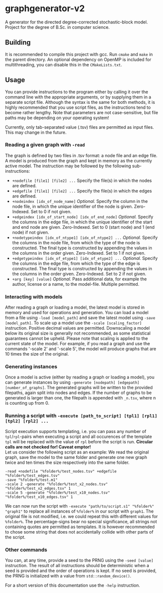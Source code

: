 # graphgenerator-v2
A generator for the directed degree-corrected stochastic-block model. Project for the degree of B.Sc. in computer science.


## Building
It is recommended to compile this project with gcc. Run `cmake` and `make` in the parent directory. An optional dependency on OpenMP is included for multithreading, you can disable this in the `CMakeLists.txt`.


## Usage
You can provide instructions to the program either by calling it over the command line with the appropriate arguments, or by supplying them in a separate script file. Although the syntax is the same for both methods, it is highly recommended that you use script files, as the instructions tend to become rather lengthy. Note that parameters are not case-sensitive, but file paths may be depending on your operating system! 

Currently, only tab-separated value (.tsv) files are permitted as input files. This may change in the future.


### Reading a given graph with `-read`
The graph is defined by two files in .tsv format: a node file and an edge file. A model is produced from the graph and kept in memory as the currently active model. The instruction may be followed by the following sub-instructions:
- `+nodefile [file1] [file2] ...` Specify the file(s) in which the nodes are defined.
- `+edgefile [file1] [file2] ...` Specify the file(s) in which the edges are defined.
- `+nodeindex [idx_of_node_name]` *Optional.* Specify the column in the node file, in which the unique identifier of the node is given. Zero-Indexed. Set to 0 if not given.
- `+edgeindex [idx_of_start_node] [idx_of_end_node]`  *Optional.* Specify the columns in the edge file, in which the unique identifier of the start and end node are given. Zero-Indexed. Set to 0 (start node) and 1 (end node) if not given.
- `+nodetypeindex [idx_of_ntype1] [idx_of_ntype2] ...` *Optional.* Specify the columns in the node file, from which the type of the node is constructed. The final type is constructed by appending the values in the columns in the order given. Zero-Indexed. Set to 1 if not given.
- `+edgetypeindex [idx_of_etype1] [idx_of_etype2] ...` *Optional.* Specify the columns in the edge file, from which the type of the edge is constructed. The final type is constructed by appending the values in the columns in the order given. Zero-Indexed. Set to 2 if not given.
- `+arg [key] [value]` *Optional.* Pass additional data, for example the author, license or a name, to the model-file. Multiple permitted.


### Interacting with models
After reading a graph or loading a model, the latest model is stored in memory and used for operations and generation. You can load a model from a file using `-load [model_path]` and save the latest model using `-save [model_path]`. To scale up a model use the `-scale [scaling_factor]` instruction. Positive decimal values are permitted. Downscaling a model below its original size is generally not recommended, as some statistical guarantees cannot be upheld. Please note that scaling is applied to the current state of the model. For example, if you read a graph and use the commands '-scale 2' and '-scale 5', the model will produce graphs that are 10 times the size of the original.


### Generating instances
Once a model is active (either by reading a graph or loading a model), you can generate instances by using `-generate [nodepath] [edgepath] [number_of_graphs]`. The generated graphs will be written to the provided filepaths, again split into nodes and edges. If the number of graphs to be generated is larger than one, the filepath is appended with `_n.tsv`, where n is counting up from 0.


### Running a script with `-execute [path_to_script] [tpl1] [rpl1] [tpl2] [rpl2] ...`
Script execution supports templating, i.e. you can pass any number of `tpl`/`rpl`-pairs when executing a script and all occurences of the template `tpl` will be replaced with the value of `rpl` before the script is run. **Circular calls are not checked for! Caveat emptor!** \
Let us consider the following script as an example: We read the original graph, save the model to the same folder and generate one new graph twice and ten times the size respectively into the same folder.
```
-read +nodefile "%folder%/test_nodes.tsv" +edgefile "%folder%/test_edges.tsv"
-save "%folder%/test.m1"
-scale 2 -generate "%folder%/test_x2_nodes.tsv" "%folder%/test_x2_edges.tsv" 1
-scale 5 -generate "%folder%/test_x10_nodes.tsv" "%folder%/test_x10_edges.tsv" 1
```
We can now run the script with `-execute "path/to/script.s1" "%folder%" "graph1"` to replace all instances of `%folder%` in our script with `graph1`. The original file is not modified, i.e. we could repeat this with different values for `%folder%`. The percentage-signs bear no special significance, all strings not containing quotes are permitted as templates. It is however recommended to chose some string that does not accidentally collide with other parts of the script.


### Other commands
You can, at any time, provide a seed to the PRNG using the `-seed [value]` instruction. The result of all instructions should be deterministic when a seed is provided and the order of operations is kept. If no seed is provided, the PRNG is initialized with a value from `std::random_device()`.

For a short version of this documentation use the `-help` instruction.


